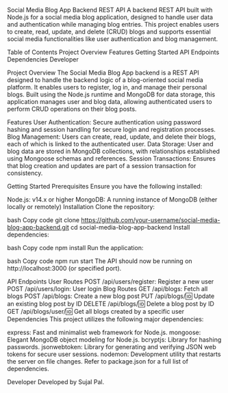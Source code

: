 Social Media Blog App Backend REST API
A backend REST API built with Node.js for a social media blog application, designed to handle user data and authentication while managing blog entries. This project enables users to create, read, update, and delete (CRUD) blogs and supports essential social media functionalities like user authentication and blog management.

Table of Contents
Project Overview
Features
Getting Started
API Endpoints
Dependencies
Developer

Project Overview
The Social Media Blog App backend is a REST API designed to handle the backend logic of a blog-oriented social media platform. It enables users to register, log in, and manage their personal blogs. Built using the Node.js runtime and MongoDB for data storage, this application manages user and blog data, allowing authenticated users to perform CRUD operations on their blog posts.

Features
User Authentication: Secure authentication using password hashing and session handling for secure login and registration processes.
Blog Management: Users can create, read, update, and delete their blogs, each of which is linked to the authenticated user.
Data Storage: User and blog data are stored in MongoDB collections, with relationships established using Mongoose schemas and references.
Session Transactions: Ensures that blog creation and updates are part of a session transaction for consistency.

Getting Started
Prerequisites
Ensure you have the following installed:

Node.js: v14.x or higher
MongoDB: A running instance of MongoDB (either locally or remotely)
Installation
Clone the repository:

bash
Copy code
git clone https://github.com/your-username/social-media-blog-app-backend.git
cd social-media-blog-app-backend
Install dependencies:

bash
Copy code
npm install
Run the application:

bash
Copy code
npm run start
The API should now be running on http://localhost:3000 (or specified port).

API Endpoints
User Routes
POST /api/users/register: Register a new user
POST /api/users/login: User login
Blog Routes
GET /api/blogs: Fetch all blogs
POST /api/blogs: Create a new blog post
PUT /api/blogs/:id: Update an existing blog post by ID
DELETE /api/blogs/:id: Delete a blog post by ID
GET /api/blogs/user/:id: Get all blogs created by a specific user
Dependencies
This project utilizes the following major dependencies:

express: Fast and minimalist web framework for Node.js.
mongoose: Elegant MongoDB object modeling for Node.js.
bcryptjs: Library for hashing passwords.
jsonwebtoken: Library for generating and verifying JSON web tokens for secure user sessions.
nodemon: Development utility that restarts the server on file changes.
Refer to package.json for a full list of dependencies.

Developer
Developed by Sujal Pal.

